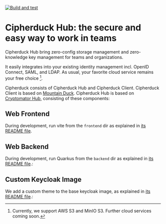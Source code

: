 [![Build and test](https://github.com/cryptomator/hub/actions/workflows/buildAndTest.yml/badge.svg)](https://github.com/cryptomator/hub/actions/workflows/buildAndTest.yml)

# Cipherduck Hub: the secure and easy way to work in teams

Cipherduck Hub bring zero-config storage management and zero-knowledge key management for teams and organizations. 

It easily integrates into your existing identity management incl. OpenID Connect, SAML, and LDAP. 
As usual, your favorite cloud service remains your free choice [^1].

[^1]: Currently, we support AWS S3 and MinIO S3. Further cloud services coming soon.

Cipherduck consists of Cipherduck Hub and Cipherduck Client. Cipherduck Client is based on [Mountain Duck](https://mountainduck.io/).
Cipherduck Hub is based on [Cryptomator Hub](https://github.com/cryptomator/hub/), consisting of these components:

## Web Frontend

During development, run vite from the `frontend` dir as explained in [its README file](frontend/README.md).

## Web Backend

During development, run Quarkus from the `backend` dir as explained in [its README file](backend/README.md).:

## Custom Keycloak Image

We add a custom theme to the base keycloak image, as explained in [its README file](keycloak/README.md).:


